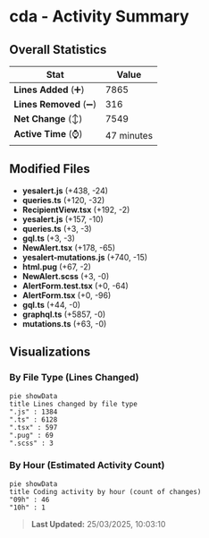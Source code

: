 # cda - Activity Summary 

## Overall Statistics

| Stat                   | Value                                                             |
| ---------------------- | ----------------------------------------------------------------- |
| **Lines Added** (➕)   | 7865                                          |
| **Lines Removed** (➖) | 316                                        |
| **Net Change** (↕)    | 7549                |
| **Active Time** (⌚)   | 47 minutes |


## Modified Files
- **yesalert.js** (+438, -24)
- **queries.ts** (+120, -32)
- **RecipientView.tsx** (+192, -2)
- **yesalert.js** (+157, -10)
- **queries.ts** (+3, -3)
- **gql.ts** (+3, -3)
- **NewAlert.tsx** (+178, -65)
- **yesalert-mutations.js** (+740, -15)
- **html.pug** (+67, -2)
- **NewAlert.scss** (+3, -0)
- **AlertForm.test.tsx** (+0, -64)
- **AlertForm.tsx** (+0, -96)
- **gql.ts** (+44, -0)
- **graphql.ts** (+5857, -0)
- **mutations.ts** (+63, -0)

## Visualizations

### By File Type (Lines Changed)

```mermaid
pie showData
title Lines changed by file type
".js" : 1384
".ts" : 6128
".tsx" : 597
".pug" : 69
".scss" : 3
```

### By Hour (Estimated Activity Count)

```mermaid
pie showData
title Coding activity by hour (count of changes)
"09h" : 46
"10h" : 1
```


> **Last Updated:** 25/03/2025, 10:03:10